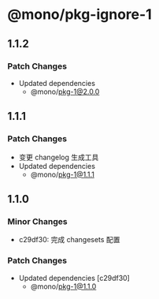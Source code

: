 # @mono/pkg-ignore-1

## 1.1.2

### Patch Changes

- Updated dependencies
  - @mono/pkg-1@2.0.0

## 1.1.1

### Patch Changes

- 变更 changelog 生成工具
- Updated dependencies
  - @mono/pkg-1@1.1.1

## 1.1.0

### Minor Changes

- c29df30: 完成 changesets 配置

### Patch Changes

- Updated dependencies [c29df30]
  - @mono/pkg-1@1.1.0
